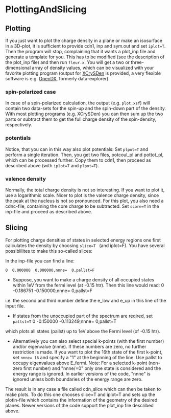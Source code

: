 # PlottingAndSlicing

## Plotting 

If you just want to plot the charge density in a plane or make an isosurface in a 3D-plot, it is sufficient to provide cdn1, inp and sym.out and set `iplot=T`. Then the program will stop, complaining that it wants a plot_inp file and generate a template for you. This has to be modified (see the description of the plot_inp file) and then run `fleur.x`. You will get a two or three-dimensional array of density values, which can be visualized with your favorite plotting program (output for [XCrySDen][1] is provided, a very flexible software is e.g. [OpenDX][2], formerly data-explorer). 



### spin-polarized case

In case of a spin-polarized calculation, the output (e.g. `plot.xsf`) will contain two data-sets for the spin-up and the spin-down part of the density. With most plotting programs (e.g. XCrySDen) you can then sum up the two parts or subtract them to get the full charge density of the spin-density, respectively. 



### potentials

Notice, that you can in this way also plot potentials: Set `plpot=T` and perform a single iteration. Then, you get two files, potcoul\_pl and pottot\_pl, which can be processed further. Copy them to cdn1, then proceed as described above (with `iplot=T` and `plpot=T`). 



### valence density

Normally, the total charge density is not so interesting. If you want to plot it, use a logarithmic scale. Nicer to plot is the valence charge density, since the peak at the nucleus is not so pronounced. For this plot, you also need a cdnc-file, containing the core charge to be subtracted. Set `score=T` in the inp-file and proceed as described above. 



## Slicing 

For plotting charge densities of states in selected energy regions one first calculates the density by choosing `slice=T ` (and iplot=F). You have several possiblilites to make this so-called slices: 

In the inp-file you can find a line: 

    0  0.000000  0.000000,nnne=  0,pallst=F
    



*   Suppose, you want to make a charge density of all occupied states within 1eV from the fermi level (at -0.15 htr). Then this line would read: 0 -0.186751 -0.150000,nnne= 0,pallst=F 

i.e. the second and third number define the e\_low and e\_up in this line of the input file. 



*   If states from the unoccupied part of the spectrum are reqired, set `pallst=T` 0 -0.150000 -0.113249,nnne= 0,pallst=T 

which plots all states (pallst) up to 1eV above the Fermi level (of -0.15 htr). 



*   Alternatively you can also select special k-points (with the first number) and/or eigenvalue (nnne). If these numbers are zero, no further restriction is made. If you want to plot the 16th state of the first k-point, set `nnne= 16` and specify a "1" at the beginning of the line. Use pallst to occupy eigenvalues above E_fermi. Note: For a selected k-point (non-zero first number) and "nnne/=0" only one state is considered and the energy range is ignored. In earlier versions of the code, "nnne" is ignored unless both boundaries of the energy range are zero. 

The result is in any case a file called cdn_slice which can then be taken to make plots. To do this one chooses slice=T and iplot=T and sets up the plotin-file which contains the information of the geometry of the desired planes. Newer versions of the code support the plot_inp file described above.

 [1]: http://www.xcrysden.org/
 [2]: http://www.opendx.org/
